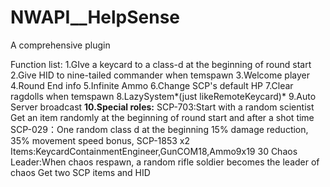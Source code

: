 # NWAPI__HelpSense
A comprehensive plugin

Function list:
1.GIve a keycard to a class-d at the beginning of round start
2.Give HID to nine-tailed commander when temspawn
3.Welcome player
4.Round End info
5.Infinite Ammo
6.Change SCP's default HP
7.Clear ragdolls when temspawn
8.LazySystem*(just likeRemoteKeycard)*
9.Auto Server broadcast
**10.Special roles:**
SCP-703:Start with a random scientist
Get an item randomly at the beginning of round start and after a shot time
SCP-029：One random class d at the beginning
15% damage reduction, 35% movement speed bonus, SCP-1853 x2
Items:KeycardContainmentEngineer,GunCOM18,Ammo9x19 30
Chaos Leader:When chaos respawn, a random rifle soldier becomes the leader of chaos
Get two SCP items and HID
